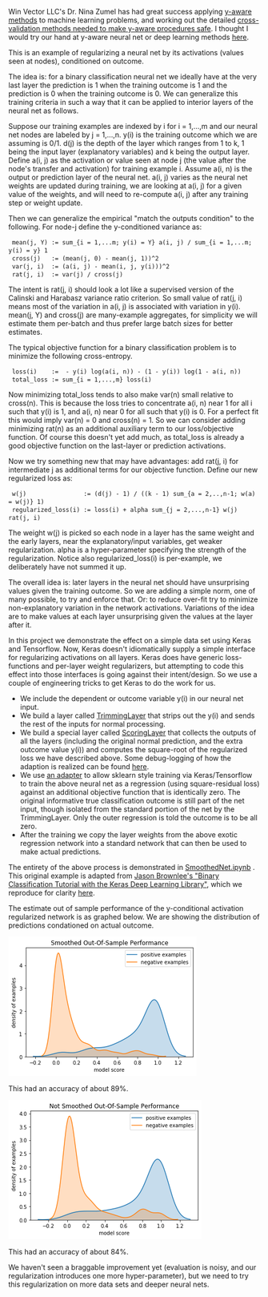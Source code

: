 
Win Vector LLC's Dr. Nina Zumel has had great success applying [y-aware methods](http://www.win-vector.com/blog/2016/05/pcr_part2_yaware/) to machine learning problems, and working out the detailed [cross-validation methods needed to make y-aware procedures safe](https://arxiv.org/abs/1611.09477).  I thought I would try our hand at y-aware neural net or deep learning methods [here](https://github.com/WinVector/YConditionalRegularizedModel).

This is an example of regularizing a neural net by its activations (values seen at nodes), conditioned on outcome.

The idea is: for a binary classification neural net we ideally have at the very last layer the prediction is 1 when the training outcome is 1 and the prediction is 0 when the training outcome is 0.  We can generalize this training criteria in such a way that it can be applied to interior layers of the neural net as follows.

Suppose our training examples are indexed by i for i = 1,...,m and our neural net nodes are labeled by j = 1,...,n.  y(i) is the training outcome which we are assuming is 0/1. d(j) is the depth of the layer which ranges from 1 to k, 1 being the input layer (explanatory variables) and k being the output layer.  Define a(i, j) as the activation or value seen at node j (the value after the node's transfer and activation) for training example i.  Assume a(i, n) is the output or prediction layer of the neural net.  a(i, j) varies as the neural net weights are updated during training, we are looking at a(i, j) for a given value of the weights, and will need to re-compute a(i, j) after any training step or weight update.

Then we can generalize the empirical "match the outputs condition" to the following.  For node-j define the y-conditioned variance as:

     mean(j, Y) := sum_{i = 1,...m; y(i) = Y} a(i, j) / sum_{i = 1,...m; y(i) = y} 1
     cross(j)   := (mean(j, 0) - mean(j, 1))^2
     var(j, i)  := (a(i, j) - mean(i, j, y(i)))^2
     rat(j, i)  := var(j) / cross(j) 

The intent is rat(j, i) should look a lot like a supervised version of the Calinski and Harabasz variance ratio criterion.  So small value of rat(j, i) means most of the variation in a(i, j) is associated with variation in y(i). mean(j, Y) and cross(j) are many-example aggregates, for simplicity we will estimate them per-batch and thus prefer large batch sizes for better estimates.

The typical objective function for a binary classification problem is to minimize the following cross-entropy.

     loss(i)    :=  - y(i) log(a(i, n)) - (1 - y(i)) log(1 - a(i, n))
     total_loss := sum_{i = 1,...,m} loss(i)

Now minimizing total_loss tends to also make var(n) small relative to cross(n).  This is because the loss tries to concentrate a(i, n) near 1 for all i such that y(i) is 1, and a(i, n) near 0 for all such that y(i) is 0.  For a perfect fit this would imply var(n) = 0 and cross(n) = 1.  So we can consider adding minimizing rat(n) as an additional auxiliary term to our loss/objective function.  Of course this doesn't yet add much, as total_loss is already a good objective function on the last-layer or prediction activations.

Now we try something new that may have advantages: add rat(j, i) for intermediate j as additional terms for our objective function.  Define our new regularized loss as:

     w(j)                := (d(j) - 1) / ((k - 1) sum_{a = 2,..,n-1; w(a) = w(j)} 1)
     regularized_loss(i) := loss(i) + alpha sum_{j = 2,...,n-1} w(j) rat(j, i)

The weight w(j) is picked so each node in a layer has the same weight and the early layers, near the explanatory/input variables, get weaker regularization.  alpha is a hyper-parameter specifying the strength of the regularization.  Notice also regularized_loss(i) is per-example, we deliberately have not summed it up.

The overall idea is: later layers in the neural net should have unsurprising values given the training outcome.  So we are adding a simple norm, one of many possible, to try and enforce that.  Or: to reduce over-fit try to minimize non-explanatory variation in the network activations.  Variations of the idea are to make values at each layer unsurprising given the values at the layer after it.

In this project we demonstrate the effect on a simple data set using Keras and Tensorflow.  Now, Keras doesn't idiomatically supply a simple interface for regularizing activations on all layers.  Keras does have generic loss-functions and per-layer weight regularizers, but attempting to code this effect into those interfaces is going against their intent/design. So we use a couple of engineering tricks to get Keras to do the work for us.

  * We include the dependent or outcome variable y(i) in our neural net input.
  * We build a layer called [TrimmingLayer](https://github.com/WinVector/YConditionalRegularizedModel/blob/master/TrimmingLayer.py) that strips out the y(i) and sends the rest of the inputs for normal processing.
  * We build a special layer called [ScoringLayer](https://github.com/WinVector/YConditionalRegularizedModel/blob/master/ScoringLayer.py) that collects the outputs of all the layers (including the original normal prediction, and the extra outcome value y(i)) and computes the square-root of the regularized loss we have described above.  Some debug-logging of how the adaption is realized can be found [here](https://github.com/WinVector/YConditionalRegularizedModel/blob/master/DebugNet.ipynb).
  * We use [an adapter](https://github.com/WinVector/YConditionalRegularizedModel/blob/master/YConditionalRegularizedModel.py) to allow sklearn style training via Keras/Tensorflow to train the above neural net as a regression (using square-residual loss) against an additional objective function that is identically zero.  The original informative true classification outcome is still part of the net input, though isolated from the standard portion of the net by the TrimmingLayer.  Only the outer regression is told the outcome is to be all zero.
  * After the training we copy the layer weights from the above exotic regression network into a standard network that can then be used to make actual predictions.

The entirety of the above process is demonstrated in [SmoothedNet.ipynb](https://github.com/WinVector/YConditionalRegularizedModel/blob/master/SmoothedNet.ipynb) .  This original example is adapted from [Jason Brownlee's "Binary Classification Tutorial with the Keras Deep Learning Library"](https://machinelearningmastery.com/binary-classification-tutorial-with-the-keras-deep-learning-library/), which we reproduce for clarity [here](https://github.com/WinVector/YConditionalRegularizedModel/blob/master/BaseNet.ipynb).

The estimate out of sample performance of the y-conditional activation regularized network is as graphed below.  We are showing the distribution of predictions condationed on actual outcome.

<img src="smoothed_out_perf.png">

This had an accuracy of about 89%.

<img src="unsmoothed_out_perf.png">

This had an accuracy of about 84%.

We haven't seen a braggable improvement yet (evaluation is noisy, and our regularization introduces one more hyper-parameter), but we need to try this regularization on more data sets and deeper neural nets.



